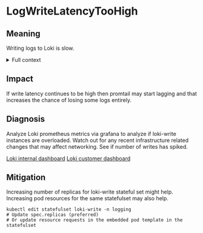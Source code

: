 # LogWriteLatencyTooHigh

## Meaning

Writing logs to Loki is slow.

<details>
<summary>Full context</summary>

We use Loki to aggregate and query logs. Promtail tails k8s pod logs and writes
them to Loki. This alerts means that the write latency is too high. Writes
should normally be very quick.

</details>

## Impact

If write latency continues to be high then promtail may start lagging and that
increases the chance of losing some logs entirely.

## Diagnosis

Analyze Loki prometheus metrics via grafana to analyze if loki-write instances
are overloaded. Watch out for any recent infrastructure related changes that may
affect networking. See if number of writes has spiked.

[Loki internal dashboard](https://grafana.baseten.co/d/AItSVYU7k/loki-baseten?orgId=1&refresh=10s)
[Loki customer dashboard](https://grafana.baseten.co/d/bs5IVYU7z/loki-user?orgId=1&refresh=10s)

## Mitigation

Increasing number of replicas for loki-write stateful set might help. Increasing
pod resources for the same statefulset may also help.

```
kubectl edit statefulset loki-write -n logging
# Update spec.replicas (preferred)
# Or update resource requests in the embedded pod template in the statefulset
```
